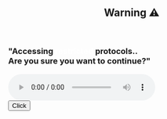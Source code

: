 <!doctype html>
<html> 
 <head> 
  <link rel="stylesheet" href="style.css"> 
 </head> 
 <body> 
  <header> 
   <nav> 
    <div class="nav"> 
     <h2 class="nav-2">Warning ⚠️ </h2> 
    </div> 
   </nav> 
  </header> 
  <div class="warn"> 
   <h3>"Accessing <span class="span-1" style="color: white;">restricted</span> protocols.. <br> Are you sure you want to continue?"</h3> 
  </div> 
  <audio id="audio-1" controls> 
   <source src="https://raw.githubusercontent.com/Aniket27717/-/main/click-47609.mp3" type="audio/mpeg"> Your browser does not support the audio element. 
  </audio> 
  <script>
      function playAudio() {
        var audio = document.getElementById('audio-1');
        audio.play();  

        // When audio ends, perform an action (e.g., open a file or URL)
        audio.onended = function() {
            window.location.href = "index2.html"; // Replace with your desired action
        };
      }
  </script> 
  <div class="circle"> 
   <div class="circle-1"></div> 
   <div class="circle-2"></div> 
   <div class="circle-3"></div> 
   <div class="circle-4"></div> 
   <div class="circle-5"></div> 
   <div class="circle-6"></div> 
   <div class="circle-7"></div> 
   <div class="circle-8"> <button class="btn-1" onclick="playAudio()">Click</button> 
   </div> 
  </div> 
 </body>
</html>
